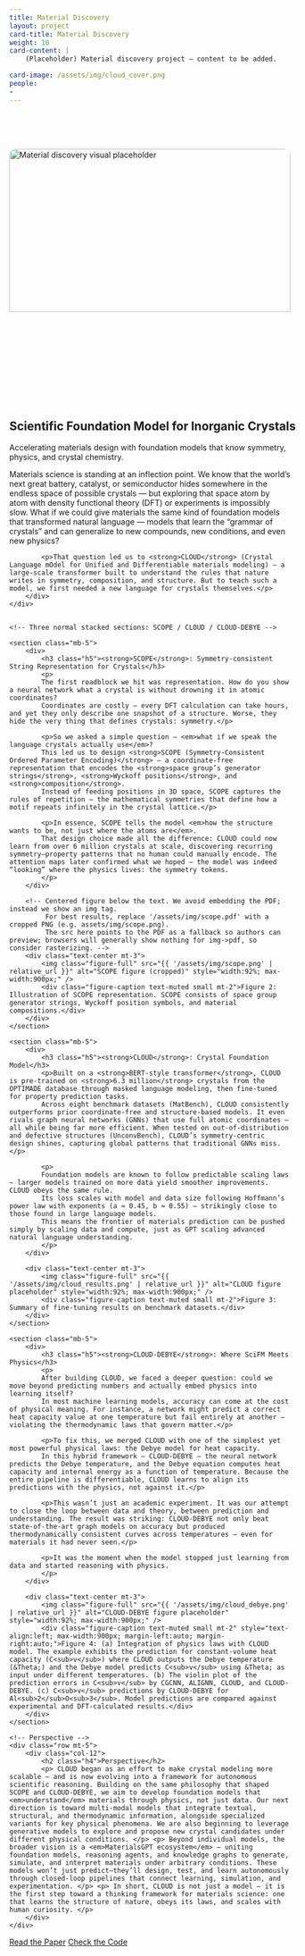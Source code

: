 ```yaml
---
title: Material Discovery
layout: project
card-title: Material Discovery
weight: 10
card-content: |
    (Placeholder) Material discovery project — content to be added.

card-image: /assets/img/cloud_cover.png
people:
- 
---
```


<!-- Material Discovery — page scaffold / placeholders -->

<section class="container my-5">
    <!-- Fancy intro figure -->
    <div class="row align-items-start mb-4">
        <div class="col-lg-6 order-lg-2 text-center">
            <!-- Large hero image placeholder: make the image fill the box to remove white padding -->
            <div class="placeholder-hero" style="background:transparent; border-radius:12px; padding:0; height:520px; display:flex; align-items:center; justify-content:center; overflow:hidden;">
                <img src="{% link assets/img/cloud_bigpic.png %}" alt="Material discovery visual placeholder" style="width:100%; height:75%; object-fit:cover; display:block; border-radius:12px;">
            </div>
        </div>
        <div class="col-lg-6 order-lg-1">
            <h1 class="display-6 fw-bold" style="white-space:nowrap;">Scientific Foundation Model for Inorganic Crystals</h1>
            <p class="lead text-muted">Accelerating materials design with foundation models that know symmetry, physics, and crystal chemistry.</p>
            <p style="max-width:680px;">Materials science is standing at an inflection point. We know that the world’s next great battery, catalyst, or semiconductor hides somewhere in the endless space of possible crystals — but exploring that space atom by atom with density functional theory (DFT) or experiments is impossibly slow.
            What if we could give materials the same kind of foundation models that transformed natural language — models that learn the “grammar of crystals” and can generalize to new compounds, new conditions, and even new physics?</p>

            <p>That question led us to <strong>CLOUD</strong> (Crystal Language mOdel for Unified and Differentiable materials modeling) — a large-scale transformer built to understand the rules that nature writes in symmetry, composition, and structure. But to teach such a model, we first needed a new language for crystals themselves.</p>
        </div>
    </div>


    <!-- Three normal stacked sections: SCOPE / CLOUD / CLOUD-DEBYE -->

    <section class="mb-5">
        <div>
            <h3 class="h5"><strong>SCOPE</strong>: Symmetry-consistent String Representation for Crystals</h3>
            <p>
            The first roadblock we hit was representation. How do you show a neural network what a crystal is without drowning it in atomic coordinates?
            Coordinates are costly — every DFT calculation can take hours, and yet they only describe one snapshot of a structure. Worse, they hide the very thing that defines crystals: symmetry.</p>

            <p>So we asked a simple question — <em>what if we speak the language crystals actually use</em>?
            This led us to design <strong>SCOPE (Symmetry-Consistent Ordered Parameter Encoding)</strong> — a coordinate-free representation that encodes the <strong>space group’s generator strings</strong>, <strong>Wyckoff positions</strong>, and <strong>composition</strong>.
            Instead of feeding positions in 3D space, SCOPE captures the rules of repetition — the mathematical symmetries that define how a motif repeats infinitely in the crystal lattice.</p>

            <p>In essence, SCOPE tells the model <em>how the structure wants to be, not just where the atoms are</em>.
            That design choice made all the difference: CLOUD could now learn from over 6 million crystals at scale, discovering recurring symmetry–property patterns that no human could manually encode. The attention maps later confirmed what we hoped — the model was indeed “looking” where the physics lives: the symmetry tokens.
            </p>
        </div>

        <!-- Centered figure below the text. We avoid embedding the PDF; instead we show an img tag.
             For best results, replace '/assets/img/scope.pdf' with a cropped PNG (e.g. assets/img/scope.png).
             The src here points to the PDF as a fallback so authors can preview; browsers will generally show nothing for img->pdf, so consider rasterizing. -->
        <div class="text-center mt-3">
            <img class="figure-full" src="{{ '/assets/img/scope.png' | relative_url }}" alt="SCOPE figure (cropped)" style="width:92%; max-width:900px;" />
            <div class="figure-caption text-muted small mt-2">Figure 2: Illustration of SCOPE representation. SCOPE consists of space group generator strings, Wyckoff position symbols, and material compositions.</div>
        </div>
    </section>

    <section class="mb-5">
        <div>
            <h3 class="h5"><strong>CLOUD</strong>: Crystal Foundation Model</h3>
            <p>Built on a <strong>BERT-style transformer</strong>, CLOUD is pre-trained on <strong>6.3 million</strong> crystals from the OPTIMADE database through masked language modeling, then fine-tuned for property prediction tasks.
            Across eight benchmark datasets (MatBench), CLOUD consistently outperforms prior coordinate-free and structure-based models. It even rivals graph neural networks (GNNs) that use full atomic coordinates — all while being far more efficient. When tested on out-of-distribution and defective structures (UnconvBench), CLOUD’s symmetry-centric design shines, capturing global patterns that traditional GNNs miss.</p>

            <p>
            Foundation models are known to follow predictable scaling laws — larger models trained on more data yield smoother improvements. CLOUD obeys the same rule.
            Its loss scales with model and data size following Hoffmann’s power law with exponents (a ≈ 0.45, b ≈ 0.55) — strikingly close to those found in large language models.
            This means the frontier of materials prediction can be pushed simply by scaling data and compute, just as GPT scaling advanced natural language understanding.
            </p>
        </div>  

        <div class="text-center mt-3">
            <img class="figure-full" src="{{ '/assets/img/cloud_results.png' | relative_url }}" alt="CLOUD figure placeholder" style="width:92%; max-width:900px;" />
            <div class="figure-caption text-muted small mt-2">Figure 3: Summary of fine-tuning results on benchmark datasets.</div>
        </div>
    </section>

    <section class="mb-5">
        <div>
            <h3 class="h5"><strong>CLOUD-DEBYE</strong>: Where SciFM Meets Physics</h3>
            <p>
            After building CLOUD, we faced a deeper question: could we move beyond predicting numbers and actually embed physics into learning itself?
            In most machine learning models, accuracy can come at the cost of physical meaning. For instance, a network might predict a correct heat capacity value at one temperature but fail entirely at another — violating the thermodynamic laws that govern matter.</p>

            <p>To fix this, we merged CLOUD with one of the simplest yet most powerful physical laws: the Debye model for heat capacity.
            In this hybrid framework — CLOUD-DEBYE — the neural network predicts the Debye temperature, and the Debye equation computes heat capacity and internal energy as a function of temperature. Because the entire pipeline is differentiable, CLOUD learns to align its predictions with the physics, not against it.</p>

            <p>This wasn’t just an academic experiment. It was our attempt to close the loop between data and theory, between prediction and understanding. The result was striking: CLOUD-DEBYE not only beat state-of-the-art graph models on accuracy but produced thermodynamically consistent curves across temperatures — even for materials it had never seen.</p>

            <p>It was the moment when the model stopped just learning from data and started reasoning with physics.
            </p>
        </div>

        <div class="text-center mt-3">
            <img class="figure-full" src="{{ '/assets/img/cloud_debye.png' | relative_url }}" alt="CLOUD-DEBYE figure placeholder" style="width:92%; max-width:900px;" />
            <div class="figure-caption text-muted small mt-2" style="text-align:left; max-width:900px; margin-left:auto; margin-right:auto;">Figure 4: (a) Integration of physics laws with CLOUD model. The example exhibits the prediction for constant-volume heat capacity (C<sub>v</sub>) where CLOUD outputs the Debye temperature (&Theta;) and the Debye model predicts C<sub>v</sub> using &Theta; as input under different temperatures. (b) The violin plot of the prediction errors in C<sub>v</sub> by CGCNN, ALIGNN, CLOUD, and CLOUD-DEBYE. (c) C<sub>v</sub> predictions by CLOUD-DEBYE for Al<sub>2</sub>O<sub>3</sub>. Model predictions are compared against experimental and DFT-calculated results.</div>
        </div>
    </section>

    <!-- Perspective -->
    <div class="row mt-5">
        <div class="col-12">
            <h2 class="h4">Perspective</h2>
            <p> CLOUD began as an effort to make crystal modeling more scalable — and is now evolving into a framework for autonomous scientific reasoning. Building on the same philosophy that shaped SCOPE and CLOUD-DEBYE, we aim to develop foundation models that <em>understand</em> materials through physics, not just data. Our next direction is toward multi-modal models that integrate textual, structural, and thermodynamic information, alongside specialized variants for key physical phenomena. We are also beginning to leverage generative models to explore and propose new crystal candidates under different physical conditions. </p> <p> Beyond individual models, the broader vision is a <em>MaterialsGPT ecosystem</em> — uniting foundation models, reasoning agents, and knowledge graphs to generate, simulate, and interpret materials under arbitrary conditions. These models won’t just predict—they’ll design, test, and learn autonomously through closed-loop pipelines that connect learning, simulation, and experimentation. </p> <p> In short, CLOUD is not just a model — it is the first step toward a thinking framework for materials science: one that learns the structure of nature, obeys its laws, and scales with human curiosity. </p>
        </div>
    </div>

</section>

<!-- Call-to-action buttons -->
<section class="container my-5">
    <div class="row">
        <div class="col-12 text-center">
            <div class="md-ctas mt-4">
                <a class="btn btn-paper me-3" href="https://arxiv.org/abs/2506.17345" target="_blank" rel="noopener noreferrer">Read the Paper</a>
                <a class="btn btn-code" href="https://github.com/ChangwenXu98/CLOUD" target="_blank" rel="noopener noreferrer">Check the Code</a>
            </div>
        </div>
    </div>
</section>

